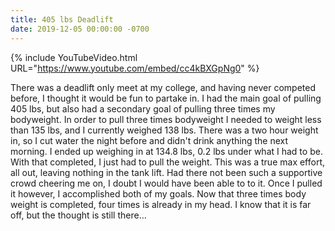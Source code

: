 ```yaml
---
title: 405 lbs Deadlift
date: 2019-12-05 00:00:00 -0700
---
```


{% include YouTubeVideo.html URL="https://www.youtube.com/embed/cc4kBXGpNg0" %}

There was a deadlift only meet at my college, and having never competed before, I thought it would be fun to partake in. I had the main goal of pulling 405 lbs, but also had a secondary goal of pulling three times my bodyweight. In order to pull three times bodyweight I needed to weight less than 135 lbs, and I currently weighed 138 lbs. There was a two hour weight in, so I cut water the night before and didn't drink anything the next morning. I ended up weighing in at 134.8 lbs, 0.2 lbs under what I had to be. With that completed, I just had to pull the weight. This was a true max effort, all out, leaving nothing in the tank lift. Had there not been such a supportive crowd cheering me on, I doubt I would have been able to to it. Once I pulled it however, I accomplished both of my goals. Now that three times body weight is completed, four times is already in my head. I know that it is far off, but the thought is still there...
